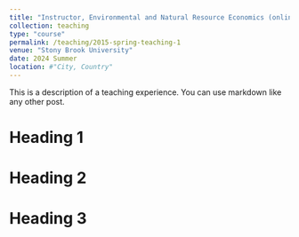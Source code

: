 ```yaml
---
title: "Instructor, Environmental and Natural Resource Economics (online)"
collection: teaching
type: "course"
permalink: /teaching/2015-spring-teaching-1
venue: "Stony Brook University"
date: 2024 Summer
location: #"City, Country"
---
```


This is a description of a teaching experience. You can use markdown like any other post.

Heading 1
======

Heading 2
======

Heading 3
======

